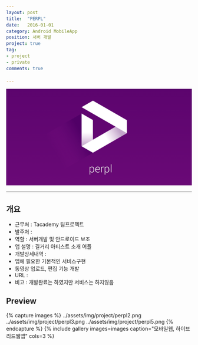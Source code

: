 ```yaml
---
layout: post
title:  "PERPL"
date:   2016-01-01
category: Android MobileApp
position: 서버 개발
project: true
tag:
- project
- private
comments: true

---
```


![Homepage Img](../assets/img/project/perpl0.png)

---



## 개요
* 근무처 : Tacademy 팀프로젝트
* 발주처 :
* 역할 : 서버개발 및 안드로이드 보조
* 앱 설명 : 길거리 아티스트 소개 어플
* 개발상세내역 :
* 앱에 필요한 기본적인 서비스구현
* 동영상 업로드, 편집 기능 개발
* URL :
* 비고 : 개발완료는 하였지만 서비스는 하지않음

## Preview

{% capture images %}
../assets/img/project/perpl2.png
../assets/img/project/perpl3.png
../assets/img/project/perpl5.png
{% endcapture %}
{% include gallery images=images caption="모바일웹, 하이브리드웹앱" cols=3 %}
